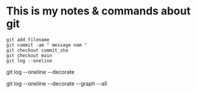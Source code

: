 # This is my notes & commands about git
```
git add filename
git commit -am " message nam "
git checkout commit_sha
git checkout main
git log --oneline 
```
git log --oneline --decorate

git log --oneline --decorate --graph --all
